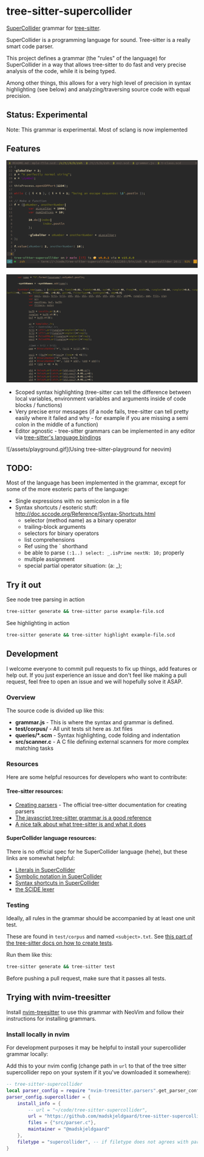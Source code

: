 # tree-sitter-supercollider
[SuperCollider](https://supercollider.github.io/) grammar for [tree-sitter](https://github.com/tree-sitter/tree-sitter).

SuperCollider is a programming language for sound. Tree-sitter is a really smart code parser.

This project defines a grammar (the "rules" of the language) for SuperCollider in a way that allows tree-sitter to do fast and very precise analysis of the code, while it is being typed. 

Among other things, this allows for a very high level of precision in syntax highlighting (see below) and analyzing/traversing source code with equal precision.

## Status: Experimental
Note: This grammar is experimental. Most of sclang is now implemented 

## Features

![screenshot of grammar in action](/assets/screen1.png)

![screenshot of grammar in action2](/assets/benjolin.png)


- Scoped syntax highlighting (tree-sitter can tell the difference between local variables, environment variables and arguments inside of code blocks / functions)
- Very precise error messages (if a node fails, tree-sitter can tell pretty easily where it failed and why - for example if you are missing a semi colon in the middle of a function)
- Editor agnostic - tree-sitter grammars can be implemented in any editor via [tree-sitter's language bindings](https://tree-sitter.github.io/tree-sitter/using-parsers)

![/assets/playground.gif](Using tree-sitter-playground for neovim)


## TODO:

Most of the language has been implemented in the grammar, except for some of the more esoteric parts of the language:


- Single expressions with no semicolon in a file 
- Syntax shortcuts / esoteric stuff: http://doc.sccode.org/Reference/Syntax-Shortcuts.html
	- selector (method name) as a binary operator
	- trailing-block arguments
	- selectors for binary operators
	- list comprehensions
	- Ref using the \` shorthand
	- be able to parse `(:1..) select: _.isPrime nextN: 10;` properly
	- multiple assignment
	- special partial operator situation: (a: _);

## Try it out

See node tree parsing in action
```bash
tree-sitter generate && tree-sitter parse example-file.scd
```
See highlighting in action
```bash
tree-sitter generate && tree-sitter highlight example-file.scd
```

## Development
I welcome everyone to commit pull requests to fix up things, add features or help out.
If you just experience an issue and don't feel like making a pull request, feel free to open an issue and we will hopefully solve it ASAP.

### Overview
The source code is divided up like this:

- **grammar.js** - This is where the syntax and grammar is defined.
- **test/corpus/** - All unit tests sit here as .txt files
- **queries/*.scm** - Syntax highlighting, code folding and indentation
- **src/scanner.c** - A C file defining external scanners for more complex matching tasks

### Resources
Here are some helpful resources for developers who want to contribute:

#### Tree-sitter resources:
- [Creating parsers](https://tree-sitter.github.io/tree-sitter/creating-parsers) - The official tree-sitter documentation for creating parsers
- [The javascript tree-sitter grammar is a good reference](https://github.com/tree-sitter/tree-sitter-javascript)
- [A nice talk about what tree-sitter is and what it does](https://www.youtube.com/watch?v=Jes3bD6P0To)

#### SuperCollider language resources:
There is no official spec for he SuperCollider language (hehe), but these links are somewhat helpful:
- [Literals in SuperCollider](http://doc.sccode.org/Reference/Literals.html)
- [Symbolic notation in SuperCollider](http://doc.sccode.org/Overviews/SymbolicNotations.html)
- [Syntax shortcuts in SuperCollider](http://doc.sccode.org/Reference/Syntax-Shortcuts.html)
- [the SCIDE lexer](https://github.com/supercollider/supercollider/blob/608bb981162c2c26f0a32c09d82557b29774a32e/editors/sc-ide/core/sc_lexer.cpp) 

### Testing

Ideally, all rules in the grammar should be accompanied by at least one unit test. 

These are found in `test/corpus` and named `<subject>.txt`. See [this part of the tree-sitter docs on how to create tests](https://tree-sitter.github.io/tree-sitter/creating-parsers#command-test).

Run them like this:
```bash
tree-sitter generate && tree-sitter test
```

Before pushing a pull request, make sure that it passes all tests.

## Trying with nvim-treesitter

Install [nvim-treesitter](https://github.com/nvim-treesitter/nvim-treesitter) to use this grammar with NeoVim and follow their instructions for installing grammars.

### Install locally in nvim
For development purposes it may be helpful to install your supercollider grammar locally:

Add this to your nvim config (change path in `url` to that of the tree sitter supercollider repo on your system if it you've downloaded it somewhere):

```lua
-- tree-sitter-supercollider
local parser_config = require "nvim-treesitter.parsers".get_parser_configs()
parser_config.supercollider = {
	install_info = {
		-- url = "~/code/tree-sitter-supercollider",
		url = "https://github.com/madskjeldgaard/tree-sitter-supercollider",
		files = {"src/parser.c"},
		maintainer = "@madskjeldgaard"
	},
	filetype = "supercollider", -- if filetype does not agrees with parser name
}
```



